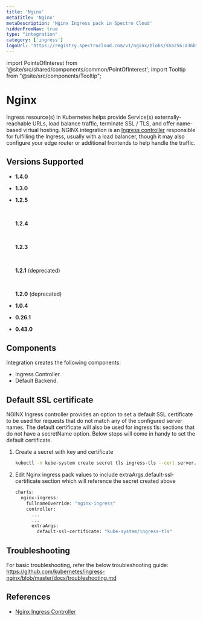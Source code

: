 ```yaml
---
title: 'Nginx'
metaTitle: 'Nginx'
metaDescription: 'Nginx Ingress pack in Spectro Cloud'
hiddenFromNav: true
type: "integration"
category: ['ingress']
logoUrl: 'https://registry.spectrocloud.com/v1/nginx/blobs/sha256:a36bf7e8023f018298ddbf0c82a49c38e872db4b0e480a39c285ae002916a83f?type=image/png'
---
```





import PointsOfInterest from '@site/src/shared/components/common/PointOfInterest';
import Tooltip from "@site/src/components/Tooltip";


# Nginx

Ingress resource(s) in Kubernetes helps provide Service(s) externally-reachable URLs, load balance traffic, terminate SSL / TLS, and offer name-based virtual hosting. NGINX integration is an [Ingress controller](https://kubernetes.io/docs/concepts/services-networking/ingress-controllers) responsible for fulfilling the Ingress, usually with a load balancer, though it may also configure your edge router or additional frontends to help handle the traffic.

## Versions Supported

<Tabs>

<TabItem value="1.4.x" label="1.4.x">

* **1.4.0**

</TabItem>

<TabItem value="1.3.x" label="1.3.x">

* **1.3.0**

</TabItem>


<TabItem value="1.2.x" label="1.2.x">

* **1.2.5**

  <br />

  **1.2.4**

    <br />

  **1.2.3**

  <br />

  **1.2.1** (deprecated)

  <br />

  **1.2.0** (deprecated)

</TabItem>

<TabItem value="1.0.x" label="1.0.x">

* **1.0.4**

</TabItem>

<TabItem value="0.26.x" label="0.26.x">

* **0.26.1**

</TabItem>

<TabItem value="0.43.x" label="0.43.x">

  * **0.43.0**

</TabItem>

</Tabs>


## Components

Integration creates the following components:

* Ingress Controller.
* Default Backend.

## Default SSL certificate

NGINX Ingress controller provides an option to set a default SSL certificate to be used for requests that do not match any of the configured server names. The default certificate will also be used for ingress tls: sections that do not have a secretName option.
Below steps will come in handy to set the default certificate.

1. Create a secret with key and certificate
    ```bash
    kubectl -n kube-system create secret tls ingress-tls --cert server.crt --key server.key
    ```
2. Edit Nginx ingress pack values to include extraArgs.default-ssl-certificate section which will reference the secret created above
    ```bash
    charts:
      nginx-ingress:
        fullnameOverride: "nginx-ingress"
        controller:
          ...
          ...
          extraArgs:
            default-ssl-certificate: "kube-system/ingress-tls"
    ```

## Troubleshooting

For basic troubleshooting, refer the below troubleshooting guide:
https://github.com/kubernetes/ingress-nginx/blob/master/docs/troubleshooting.md

## References

- [Nginx Ingress Controller](https://www.nginx.com/products/nginx-ingress-controller/)
